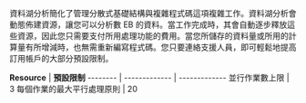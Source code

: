 資料湖分析簡化了管理分散式基礎結構與複雜程式碼這項複雜工作。資料湖分析會動態佈建資源，讓您可以分析數 EB 的資料。當工作完成時，其會自動逐步釋放這些資源，因此您只需要支付所用處理功能的費用。當您所儲存的資料量或所用的計算量有所增減時，也無需重新編寫程式碼。您只要連絡支援人員，即可輕鬆地提高訂用帳戶的大部分預設限制。

**Resource** | **預設限制**
-------- | ------------- | -------------
並行作業數上限 | 3 
每個作業的最大平行處理原則 | 20

<!---HONumber=AcomDC_0302_2016-------->